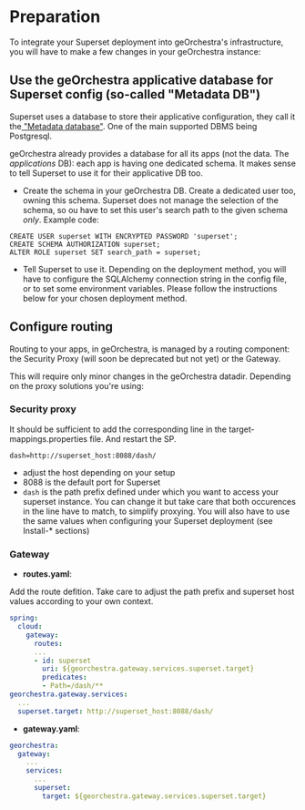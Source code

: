 # Preparation

To integrate your Superset deployment into geOrchestra's infrastructure, you will have to make a few changes in your geOrchestra instance:

## Use the geOrchestra applicative database for Superset config (so-called "Metadata DB")

Superset uses a database to store their applicative configuration, they call it the[ "Metadata database"](https://superset.apache.org/docs/installation/architecture#metadata-database). One of the main supported DBMS being Postgresql.

geOrchestra already provides a database for all its apps (not the data. The _applications_ DB): each app is having one dedicated schema. It makes sense to tell Superset to use it for their applicative DB too.

- Create the schema in your geOrchestra DB. Create a dedicated user too, owning this schema. Superset does not manage the selection of the schema, so ou have to set this user's search path to the given schema *only*. Example code:
```
CREATE USER superset WITH ENCRYPTED PASSWORD 'superset';
CREATE SCHEMA AUTHORIZATION superset;
ALTER ROLE superset SET search_path = superset;
```
- Tell Superset to use it. Depending on the deployment method, you will have to configure the SQLAlchemy connection string in the config file, or to set some environment variables. Please follow the instructions below for your chosen deployment method.

## Configure routing

Routing to your apps, in geOrchestra, is managed by a routing component: the Security Proxy (will soon be deprecated but not yet) or the Gateway.

This will require only minor changes in the geOrchestra datadir. Depending on the proxy solutions you're using: 

### Security proxy

It should be sufficient to add the corresponding line in the target-mappings.properties file. And restart the SP. 
```
dash=http://superset_host:8088/dash/
```
- adjust the host depending on your setup
- 8088 is the default port for Superset
- `dash` is the path prefix defined under which you want to access your superset instance. You can change it but take care that both occurences in the line have to match, to simplify proxying. You will also have to use the same values when configuring your Superset deployment (see Install-* sections)

### Gateway

 - **routes.yaml**:

Add the route defition. Take care to adjust the path prefix and superset host values according to your own context. 

```yaml
spring:
  cloud:
    gateway:
      routes:
      ...
      - id: superset
        uri: ${georchestra.gateway.services.superset.target}
        predicates:
        - Path=/dash/**
georchestra.gateway.services:
  ...
  superset.target: http://superset_host:8088/dash/
```

- **gateway.yaml**:
```yaml
georchestra:
  gateway:
    ...
    services:
      ...
      superset:
        target: ${georchestra.gateway.services.superset.target}
```